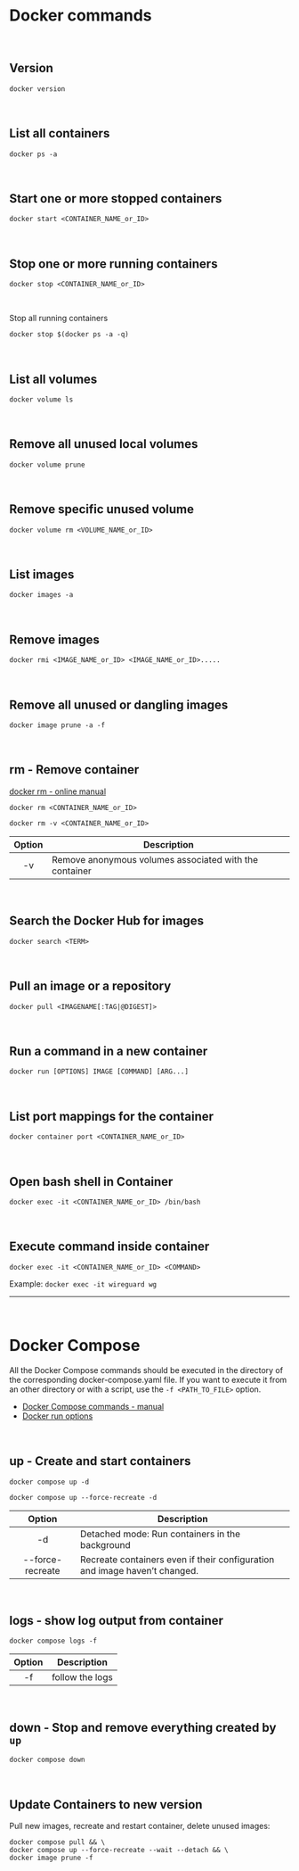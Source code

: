# Docker commands

</br>

## Version

```shell
docker version
```

</br>

## List all containers  
```shell
docker ps -a
```  

</br>

## Start one or more stopped containers  
```shell
docker start <CONTAINER_NAME_or_ID>
```

</br>

## Stop one or more running containers  
```shell
docker stop <CONTAINER_NAME_or_ID>
```  

</br>

Stop all running containers
```shell
docker stop $(docker ps -a -q)
```  

</br>

## List all volumes
```shell
docker volume ls
```

</br>

## Remove all unused local volumes

```shell
docker volume prune
```

</br>

## Remove specific unused volume  
```shell
docker volume rm <VOLUME_NAME_or_ID>
```  

</br>

## List images  
```shell
docker images -a
```  

</br>

## Remove images  
```shell
docker rmi <IMAGE_NAME_or_ID> <IMAGE_NAME_or_ID>.....
```  

</br>

## Remove all unused or dangling images  
```shell
docker image prune -a -f
```  

</br>

## rm - Remove container  
[docker rm - online manual](https://docs.docker.com/engine/reference/commandline/rm/)  
```shell
docker rm <CONTAINER_NAME_or_ID>
```  
```shell
docker rm -v <CONTAINER_NAME_or_ID>
```  

| Option | Description                                            |
|:------:| ------------------------------------------------------ |
|   -v   | Remove anonymous volumes associated with the container | 

</br>

## Search the Docker Hub for images  
```shell
docker search <TERM>
```

</br>

## Pull an image or a repository  
```shell
docker pull <IMAGENAME[:TAG|@DIGEST]>
```  

</br>

## Run a command in a new container  
```shell
docker run [OPTIONS] IMAGE [COMMAND] [ARG...]
```  

</br>

## List port mappings for the container  
```shell
docker container port <CONTAINER_NAME_or_ID>
```  

</br>

## Open bash shell in Container  
```shell
docker exec -it <CONTAINER_NAME_or_ID> /bin/bash
```

</br>

## Execute command inside container  
```shell
docker exec -it <CONTAINER_NAME_or_ID> <COMMAND>
```

Example: `docker exec -it wireguard wg`

-------

</br>

# Docker Compose

All the Docker Compose commands should be executed in the directory of the corresponding docker-compose.yaml file. If you want to execute it from an other directory or with a script, use the `-f <PATH_TO_FILE>` option.  

- [Docker Compose commands - manual](https://docs.docker.com/engine/reference/commandline/compose/)
- [Docker run options](https://docs.docker.com/engine/reference/commandline/run/)

</br>

## up - Create and start containers

```shell
docker compose up -d
```

```shell
docker compose up --force-recreate -d
```

|      Option      | Description                                                                |
|:----------------:| -------------------------------------------------------------------------- |
|        -d        | Detached mode: Run containers in the background                            |
| --force-recreate | Recreate containers even if their configuration and image haven’t changed. |

</br>

## logs - show log output from container

```shell
docker compose logs -f
```

| Option | Description     |
|:------:| --------------- |
|   -f   | follow the logs | 

</br>

## down - Stop and remove everything created by `up`

```shell
docker compose down
```

</br>

## Update Containers to new version

Pull new images, recreate and restart container, delete unused images: 
```shell
docker compose pull && \
docker compose up --force-recreate --wait --detach && \
docker image prune -f
```  

</br>
